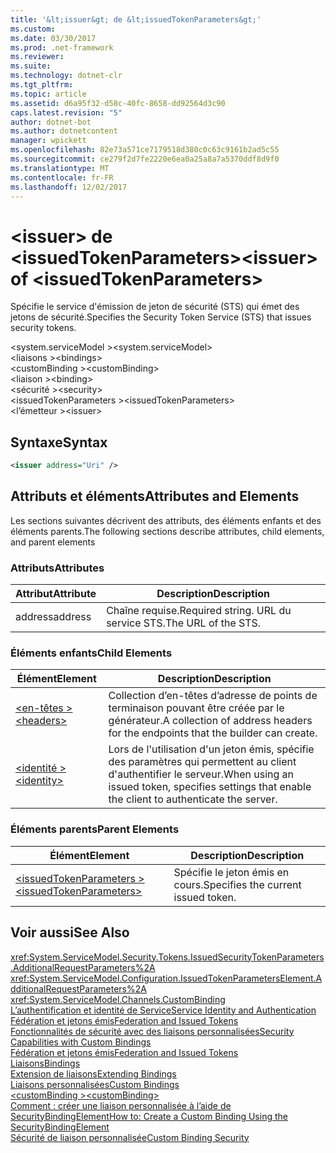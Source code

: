 ```yaml
---
title: '&lt;issuer&gt; de &lt;issuedTokenParameters&gt;'
ms.custom: 
ms.date: 03/30/2017
ms.prod: .net-framework
ms.reviewer: 
ms.suite: 
ms.technology: dotnet-clr
ms.tgt_pltfrm: 
ms.topic: article
ms.assetid: d6a95f32-d58c-40fc-8658-dd92564d3c90
caps.latest.revision: "5"
author: dotnet-bot
ms.author: dotnetcontent
manager: wpickett
ms.openlocfilehash: 82e73a571ce7179518d380c0c63c9161b2ad5c55
ms.sourcegitcommit: ce279f2d7fe2220e6ea0a25a8a7a5370ddf8d9f0
ms.translationtype: MT
ms.contentlocale: fr-FR
ms.lasthandoff: 12/02/2017
---
```

# <a name="ltissuergt-of-ltissuedtokenparametersgt"></a><span data-ttu-id="abb2b-102">&lt;issuer&gt; de &lt;issuedTokenParameters&gt;</span><span class="sxs-lookup"><span data-stu-id="abb2b-102">&lt;issuer&gt; of &lt;issuedTokenParameters&gt;</span></span>
<span data-ttu-id="abb2b-103">Spécifie le service d'émission de jeton de sécurité (STS) qui émet des jetons de sécurité.</span><span class="sxs-lookup"><span data-stu-id="abb2b-103">Specifies the Security Token Service (STS) that issues security tokens.</span></span>  
  
 <span data-ttu-id="abb2b-104">\<system.serviceModel ></span><span class="sxs-lookup"><span data-stu-id="abb2b-104">\<system.serviceModel></span></span>  
<span data-ttu-id="abb2b-105">\<liaisons ></span><span class="sxs-lookup"><span data-stu-id="abb2b-105">\<bindings></span></span>  
<span data-ttu-id="abb2b-106">\<customBinding ></span><span class="sxs-lookup"><span data-stu-id="abb2b-106">\<customBinding></span></span>  
<span data-ttu-id="abb2b-107">\<liaison ></span><span class="sxs-lookup"><span data-stu-id="abb2b-107">\<binding></span></span>  
<span data-ttu-id="abb2b-108">\<sécurité ></span><span class="sxs-lookup"><span data-stu-id="abb2b-108">\<security></span></span>  
<span data-ttu-id="abb2b-109">\<issuedTokenParameters ></span><span class="sxs-lookup"><span data-stu-id="abb2b-109">\<issuedTokenParameters></span></span>  
<span data-ttu-id="abb2b-110">\<l’émetteur ></span><span class="sxs-lookup"><span data-stu-id="abb2b-110">\<issuer></span></span>  
  
## <a name="syntax"></a><span data-ttu-id="abb2b-111">Syntaxe</span><span class="sxs-lookup"><span data-stu-id="abb2b-111">Syntax</span></span>  
  
```xml  
<issuer address="Uri" />  
```  
  
## <a name="attributes-and-elements"></a><span data-ttu-id="abb2b-112">Attributs et éléments</span><span class="sxs-lookup"><span data-stu-id="abb2b-112">Attributes and Elements</span></span>  
 <span data-ttu-id="abb2b-113">Les sections suivantes décrivent des attributs, des éléments enfants et des éléments parents.</span><span class="sxs-lookup"><span data-stu-id="abb2b-113">The following sections describe attributes, child elements, and parent elements</span></span>  
  
### <a name="attributes"></a><span data-ttu-id="abb2b-114">Attributs</span><span class="sxs-lookup"><span data-stu-id="abb2b-114">Attributes</span></span>  
  
|<span data-ttu-id="abb2b-115">Attribut</span><span class="sxs-lookup"><span data-stu-id="abb2b-115">Attribute</span></span>|<span data-ttu-id="abb2b-116">Description</span><span class="sxs-lookup"><span data-stu-id="abb2b-116">Description</span></span>|  
|---------------|-----------------|  
|<span data-ttu-id="abb2b-117">address</span><span class="sxs-lookup"><span data-stu-id="abb2b-117">address</span></span>|<span data-ttu-id="abb2b-118">Chaîne requise.</span><span class="sxs-lookup"><span data-stu-id="abb2b-118">Required string.</span></span> <span data-ttu-id="abb2b-119">URL du service STS.</span><span class="sxs-lookup"><span data-stu-id="abb2b-119">The URL of the STS.</span></span>|  
  
### <a name="child-elements"></a><span data-ttu-id="abb2b-120">Éléments enfants</span><span class="sxs-lookup"><span data-stu-id="abb2b-120">Child Elements</span></span>  
  
|<span data-ttu-id="abb2b-121">Élément</span><span class="sxs-lookup"><span data-stu-id="abb2b-121">Element</span></span>|<span data-ttu-id="abb2b-122">Description</span><span class="sxs-lookup"><span data-stu-id="abb2b-122">Description</span></span>|  
|-------------|-----------------|  
|[<span data-ttu-id="abb2b-123">\<en-têtes ></span><span class="sxs-lookup"><span data-stu-id="abb2b-123">\<headers></span></span>](../../../../../docs/framework/configure-apps/file-schema/wcf/headers-element.md)|<span data-ttu-id="abb2b-124">Collection d’en-têtes d’adresse de points de terminaison pouvant être créée par le générateur.</span><span class="sxs-lookup"><span data-stu-id="abb2b-124">A collection of address headers for the endpoints that the builder can create.</span></span>|  
|[<span data-ttu-id="abb2b-125">\<identité ></span><span class="sxs-lookup"><span data-stu-id="abb2b-125">\<identity></span></span>](../../../../../docs/framework/configure-apps/file-schema/wcf/identity.md)|<span data-ttu-id="abb2b-126">Lors de l'utilisation d'un jeton émis, spécifie des paramètres qui permettent au client d'authentifier le serveur.</span><span class="sxs-lookup"><span data-stu-id="abb2b-126">When using an issued token, specifies settings that enable the client to authenticate the server.</span></span>|  
  
### <a name="parent-elements"></a><span data-ttu-id="abb2b-127">Éléments parents</span><span class="sxs-lookup"><span data-stu-id="abb2b-127">Parent Elements</span></span>  
  
|<span data-ttu-id="abb2b-128">Élément</span><span class="sxs-lookup"><span data-stu-id="abb2b-128">Element</span></span>|<span data-ttu-id="abb2b-129">Description</span><span class="sxs-lookup"><span data-stu-id="abb2b-129">Description</span></span>|  
|-------------|-----------------|  
|[<span data-ttu-id="abb2b-130">\<issuedTokenParameters ></span><span class="sxs-lookup"><span data-stu-id="abb2b-130">\<issuedTokenParameters></span></span>](../../../../../docs/framework/configure-apps/file-schema/wcf/issuedtokenparameters.md)|<span data-ttu-id="abb2b-131">Spécifie le jeton émis en cours.</span><span class="sxs-lookup"><span data-stu-id="abb2b-131">Specifies the current issued token.</span></span>|  
  
## <a name="see-also"></a><span data-ttu-id="abb2b-132">Voir aussi</span><span class="sxs-lookup"><span data-stu-id="abb2b-132">See Also</span></span>  
 <xref:System.ServiceModel.Security.Tokens.IssuedSecurityTokenParameters.AdditionalRequestParameters%2A>  
 <xref:System.ServiceModel.Configuration.IssuedTokenParametersElement.AdditionalRequestParameters%2A>  
 <xref:System.ServiceModel.Channels.CustomBinding>  
 [<span data-ttu-id="abb2b-133">L’authentification et identité de Service</span><span class="sxs-lookup"><span data-stu-id="abb2b-133">Service Identity and Authentication</span></span>](../../../../../docs/framework/wcf/feature-details/service-identity-and-authentication.md)  
 [<span data-ttu-id="abb2b-134">Fédération et jetons émis</span><span class="sxs-lookup"><span data-stu-id="abb2b-134">Federation and Issued Tokens</span></span>](../../../../../docs/framework/wcf/feature-details/federation-and-issued-tokens.md)  
 [<span data-ttu-id="abb2b-135">Fonctionnalités de sécurité avec des liaisons personnalisées</span><span class="sxs-lookup"><span data-stu-id="abb2b-135">Security Capabilities with Custom Bindings</span></span>](../../../../../docs/framework/wcf/feature-details/security-capabilities-with-custom-bindings.md)  
 [<span data-ttu-id="abb2b-136">Fédération et jetons émis</span><span class="sxs-lookup"><span data-stu-id="abb2b-136">Federation and Issued Tokens</span></span>](../../../../../docs/framework/wcf/feature-details/federation-and-issued-tokens.md)  
 [<span data-ttu-id="abb2b-137">Liaisons</span><span class="sxs-lookup"><span data-stu-id="abb2b-137">Bindings</span></span>](../../../../../docs/framework/wcf/bindings.md)  
 [<span data-ttu-id="abb2b-138">Extension de liaisons</span><span class="sxs-lookup"><span data-stu-id="abb2b-138">Extending Bindings</span></span>](../../../../../docs/framework/wcf/extending/extending-bindings.md)  
 [<span data-ttu-id="abb2b-139">Liaisons personnalisées</span><span class="sxs-lookup"><span data-stu-id="abb2b-139">Custom Bindings</span></span>](../../../../../docs/framework/wcf/extending/custom-bindings.md)  
 [<span data-ttu-id="abb2b-140">\<customBinding ></span><span class="sxs-lookup"><span data-stu-id="abb2b-140">\<customBinding></span></span>](../../../../../docs/framework/configure-apps/file-schema/wcf/custombinding.md)  
 [<span data-ttu-id="abb2b-141">Comment : créer une liaison personnalisée à l’aide de SecurityBindingElement</span><span class="sxs-lookup"><span data-stu-id="abb2b-141">How to: Create a Custom Binding Using the SecurityBindingElement</span></span>](../../../../../docs/framework/wcf/feature-details/how-to-create-a-custom-binding-using-the-securitybindingelement.md)  
 [<span data-ttu-id="abb2b-142">Sécurité de liaison personnalisée</span><span class="sxs-lookup"><span data-stu-id="abb2b-142">Custom Binding Security</span></span>](../../../../../docs/framework/wcf/samples/custom-binding-security.md)
